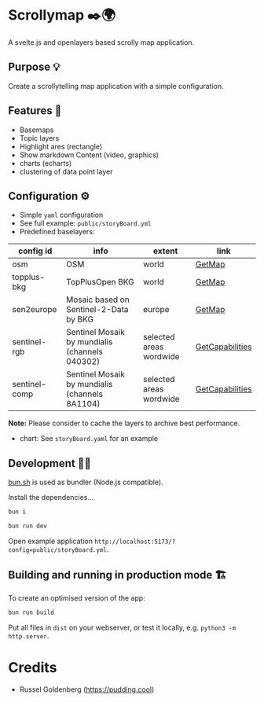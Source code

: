 # Scrollymap ✒️🌍

A svelte.js and openlayers based scrolly map application.

## Purpose 💡

Create a scrollytelling map application with a simple configuration.

## Features 🍜

- Basemaps
- Topic layers
- Highlight ares (rectangle)
- Show markdown Content (video, graphics)
- charts (echarts)
- clustering of data point layer

## Configuration ⚙️

- Simple `yaml` configuration
- See full example: `public/storyBoard.yml`
- Predefined baselayers:

| **config id** | **info**                                       | **extent**              | **link**        |
|---------------|------------------------------------------------|-------------------------|-----------------|
| osm           | OSM                                            | world                   | [GetMap](https://tile.openstreetmap.org/13/4287/2589.png)|
| topplus-bkg   | TopPlusOpen BKG                                | world                   | [GetMap](https://sgx.geodatenzentrum.de/wms_topplus_open?SERVICE=WMS&VERSION=1.3.0&REQUEST=GetMap&BBOX=7.903145512574434761%2C53.96206434720841116%2C9.199377670919263394%2C55.35179002308666441&CRS=CRS%3A84&WIDTH=818&HEIGHT=878&LAYERS=web&STYLES=&FORMAT=image%2Fpng&DPI=96&MAP_RESOLUTION=96&FORMAT_OPTIONS=dpi%3A96&TRANSPARENT=TRUE)|
| sen2europe    | Mosaic based on Sentinel-2-Data by BKG         | europe                  | [GetMap](https://sgx.geodatenzentrum.de/wms_sen2europe?SERVICE=WMS&VERSION=1.3.0&REQUEST=GetMap&BBOX=54.00168024446833925%2C7.795390272027431067%2C55.3914059203465925%2C9.0916224303722597&CRS=EPSG%3A4326&WIDTH=818&HEIGHT=878&LAYERS=rgb&STYLES=&FORMAT=image%2Fpng&DPI=96&MAP_RESOLUTION=96&FORMAT_OPTIONS=dpi%3A96&TRANSPARENT=TRUE)|
| sentinel-rgb  | Sentinel Mosaik by mundialis (channels 040302) | selected areas wordwide | [GetCapabilities](https://geoserver.mundialis.de/geoserver/wms?SERVICE=WMS&REQUEST=GetCapabilities) |
| sentinel-comp | Sentinel Mosaik by mundialis (channels 8A1104) | selected areas wordwide | [GetCapabilities](https://geoserver.mundialis.de/geoserver/wms?SERVICE=WMS&REQUEST=GetCapabilities) |

**Note:** Please consider to cache the layers to archive best performance.

- chart: See `storyBoard.yaml` for an example

## Development 👨‍💻

[bun.sh](https://bun.sh) is used as bundler (Node.js compatible).  

Install the dependencies...

```bash
bun i
```

```bash
bun run dev
```

Open example application `http://localhost:5173/?config=public/storyBoard.yml`.

## Building and running in production mode 🏗️

To create an optimised version of the app:

```bash
bun run build
```

Put all files in `dist` on your webserver, or test it locally, e.g. `python3 -m http.server`.

# Credits

- Russel Goldenberg (https://pudding.cool)
